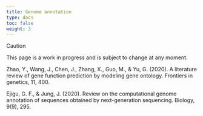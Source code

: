 ```yaml
---
title: Genome annotation
type: docs
toc: false
weight: 3
---
```


> [!CAUTION]
>
> This page is a work in progress and is subject to change at any moment.


Zhao, Y., Wang, J., Chen, J., Zhang, X., Guo, M., & Yu, G. (2020). A literature review of gene function prediction by modeling gene ontology. Frontiers in genetics, 11, 400.

Ejigu, G. F., & Jung, J. (2020). Review on the computational genome annotation of sequences obtained by next-generation sequencing. Biology, 9(9), 295.
